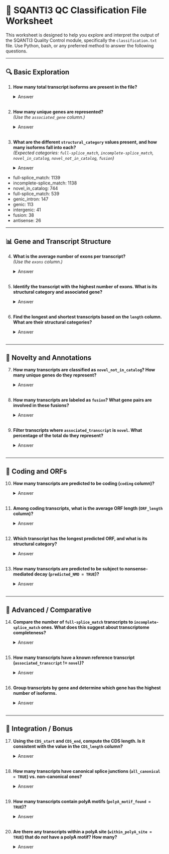 
# 🧫 SQANTI3 QC Classification File Worksheet

This worksheet is designed to help you explore and interpret the output of the SQANTI3 Quality Control module, specifically the `classification.txt` file. Use Python, bash, or any preferred method to answer the following questions.

---

## 🔍 **Basic Exploration**

1. **How many total transcript isoforms are present in the file?**  
   <details><summary>Answer</summary>3925</details><br>

2. **How many unique genes are represented?**  
   *(Use the `associated_gene` column.)*  
   <details><summary>Answer</summary>656</details><br>

3. **What are the different `structural_category` values present, and how many isoforms fall into each?**  
   *(Expected categories: `full-splice_match`, `incomplete-splice_match`, `novel_in_catalog`, `novel_not_in_catalog`, `fusion`)*  
   <details><summary>Answer</summary>
- full-splice_match: 1139
- incomplete-splice_match: 1138
- novel_in_catalog: 744
- full-splice_match: 539
- genic_intron: 147
- genic: 113
- intergenic: 41
- fusion: 38
- antisense: 26</details><br>

---

## 📊 **Gene and Transcript Structure**

4. **What is the average number of exons per transcript?**  
   *(Use the `exons` column.)*  
   <details><summary>Answer</summary>8.36</details><br>

5. **Identify the transcript with the highest number of exons. What is its structural category and associated gene?**  
   <details><summary>Answer</summary>PB.3810.4 with 55 exons. Category: full-splice_match, Gene: ENSG00000241973.11</details><br>

6. **Find the longest and shortest transcripts based on the `length` column. What are their structural categories?**  
   <details><summary>Answer</summary>Shortest: PB.118877.1 (83 nt, genic), Longest: PB.3823.1 (10774 nt, full-splice_match)</details><br>

---

## 🧪 **Novelty and Annotations**

7. **How many transcripts are classified as `novel_not_in_catalog`? How many unique genes do they represent?**  
   <details><summary>Answer</summary>1139 transcripts, 273 unique genes</details><br>

8. **How many transcripts are labeled as `fusion`? What gene pairs are involved in these fusions?**  
   <details><summary>Answer</summary>38 fusion transcripts. Example gene pairs: ENSG00000100181.22_ENSG00000283633.1, ENSG00000100029.18_ENSG00000128242.13, and 15 more</details><br>

9. **Filter transcripts where `associated_transcript` is `novel`. What percentage of the total do they represent?**  
   <details><summary>Answer</summary>57.27%</details><br>

---

## 🧪 **Coding and ORFs**

10. **How many transcripts are predicted to be coding (`coding` column)?**  
    <details><summary>Answer</summary>3180</details><br>

11. **Among coding transcripts, what is the average ORF length (`ORF_length` column)?**  
    <details><summary>Answer</summary>389.17 bp</details><br>

12. **Which transcript has the longest predicted ORF, and what is its structural category?**  
    <details><summary>Answer</summary>PB.3857.1, ORF length: 2414, Category: full-splice_match</details><br>

13. **How many transcripts are predicted to be subject to nonsense-mediated decay (`predicted_NMD = TRUE`)?**  
    <details><summary>Answer</summary>475</details><br>

---

## 🧠 **Advanced / Comparative**

14. **Compare the number of `full-splice_match` transcripts to `incomplete-splice_match` ones. What does this suggest about transcriptome completeness?**  
    <details><summary>Answer</summary>full-splice_match: 539, incomplete-splice_match: 1138. Suggests many partial isoforms</details><br>

15. **How many transcripts have a known reference transcript (`associated_transcript` != `novel`)?**  
    <details><summary>Answer</summary>1677</details><br>

16. **Group transcripts by gene and determine which gene has the highest number of isoforms.**  
    <details><summary>Answer</summary>ENSG00000099917.17 with 53 isoforms</details><br>

---

## 📁 **Integration / Bonus**

17. **Using the `CDS_start` and `CDS_end`, compute the CDS length. Is it consistent with the value in the `CDS_length` column?**  
    <details><summary>Answer</summary>Yes, all 3180 checked entries matched</details><br>

18. **How many transcripts have canonical splice junctions (`all_canonical = TRUE`) vs. non-canonical ones?**  
    <details><summary>Answer</summary>Canonical: 3028, Non-canonical: 310</details><br>

19. **How many transcripts contain polyA motifs (`polyA_motif_found = TRUE`)?**  
    <details><summary>Answer</summary>0</details><br>

20. **Are there any transcripts within a polyA site (`within_polyA_site = TRUE`) that do *not* have a polyA motif? How many?**  
    <details><summary>Answer</summary>0</details><br>